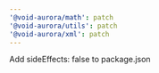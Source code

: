 ```yaml
---
'@void-aurora/math': patch
'@void-aurora/utils': patch
'@void-aurora/xml': patch
---
```


Add sideEffects: false to package.json
